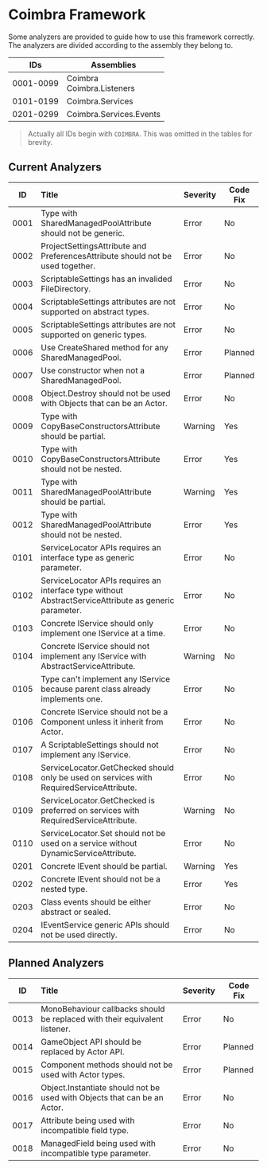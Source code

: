 ﻿# Coimbra Framework

Some analyzers are provided to guide how to use this framework correctly. The analyzers are divided according to the assembly they belong to.

| IDs       | Assemblies                    |
|-----------|-------------------------------|
| 0001-0099 | Coimbra</br>Coimbra.Listeners |
| 0101-0199 | Coimbra.Services              |
| 0201-0299 | Coimbra.Services.Events       |

> Actually all IDs begin with `COIMBRA`. This was omitted in the tables for brevity.

## Current Analyzers

| ID   | Title                                                                                                 | Severity | Code Fix |
|------|:------------------------------------------------------------------------------------------------------|----------|----------|
| 0001 | Type with SharedManagedPoolAttribute should not be generic.                                           | Error    | No       |
| 0002 | ProjectSettingsAttribute and PreferencesAttribute should not be used together.                        | Error    | No       |
| 0003 | ScriptableSettings has an invalided FileDirectory.                                                    | Error    | No       |
| 0004 | ScriptableSettings attributes are not supported on abstract types.                                    | Error    | No       |
| 0005 | ScriptableSettings attributes are not supported on generic types.                                     | Error    | No       |
| 0006 | Use CreateShared method for any SharedManagedPool.                                                    | Error    | Planned  |
| 0007 | Use constructor when not a SharedManagedPool.                                                         | Error    | Planned  |
| 0008 | Object.Destroy should not be used with Objects that can be an Actor.                                  | Error    | No       |
| 0009 | Type with CopyBaseConstructorsAttribute should be partial.                                            | Warning  | Yes      |
| 0010 | Type with CopyBaseConstructorsAttribute should not be nested.                                         | Error    | Yes      |
| 0011 | Type with SharedManagedPoolAttribute should be partial.                                               | Warning  | Yes      |
| 0012 | Type with SharedManagedPoolAttribute should not be nested.                                            | Error    | Yes      |
| 0101 | ServiceLocator APIs requires an interface type as generic parameter.                                  | Error    | No       |
| 0102 | ServiceLocator APIs requires an interface type without AbstractServiceAttribute as generic parameter. | Error    | No       |
| 0103 | Concrete IService should only implement one IService at a time.                                       | Error    | No       |
| 0104 | Concrete IService should not implement any IService with AbstractServiceAttribute.                    | Warning  | No       |
| 0105 | Type can't implement any IService because parent class already implements one.                        | Error    | No       |
| 0106 | Concrete IService should not be a Component unless it inherit from Actor.                             | Error    | No       |
| 0107 | A ScriptableSettings should not implement any IService.                                               | Error    | No       |
| 0108 | ServiceLocator.GetChecked should only be used on services with RequiredServiceAttribute.              | Error    | No       |
| 0109 | ServiceLocator.GetChecked is preferred on services with RequiredServiceAttribute.                     | Warning  | No       |
| 0110 | ServiceLocator.Set should not be used on a service without DynamicServiceAttribute.                   | Error    | No       |
| 0201 | Concrete IEvent should be partial.                                                                    | Warning  | Yes      |
| 0202 | Concrete IEvent should not be a nested type.                                                          | Error    | Yes      |
| 0203 | Class events should be either abstract or sealed.                                                     | Error    | No       |
| 0204 | IEventService generic APIs should not be used directly.                                               | Error    | No       |

## Planned Analyzers

| ID   | Title                                                                      | Severity | Code Fix |
|------|:---------------------------------------------------------------------------|----------|----------|
| 0013 | MonoBehaviour callbacks should be replaced with their equivalent listener. | Error    | No       |
| 0014 | GameObject API should be replaced by Actor API.                            | Error    | Planned  |
| 0015 | Component methods should not be used with Actor types.                     | Error    | Planned  |
| 0016 | Object.Instantiate should not be used with Objects that can be an Actor.   | Error    | No       |
| 0017 | Attribute being used with incompatible field type.                         | Error    | No       |
| 0018 | ManagedField being used with incompatible type parameter.                  | Error    | No       |
